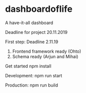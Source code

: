 # dashboardoflife
A have-it-all dashboard

Deadline for project 20.11.2019

First step: Deadline 2.11.19
1. Frontend framework ready (Ohto)
2. Schema ready (Arjun and Mihai)

Get started
npm install

Development:
npm run start

Production:
npm run build